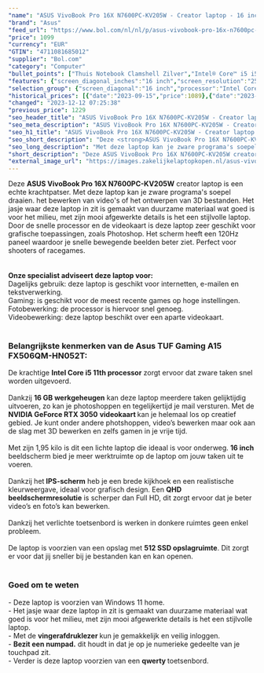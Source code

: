 ```yaml
---
"name": "ASUS VivoBook Pro 16X N7600PC-KV205W - Creator laptop - 16 inch - 120 Hz"
"brand": "Asus"
"feed_url": "https://www.bol.com/nl/nl/p/asus-vivobook-pro-16x-n7600pc-kv205w-creator-laptop-16-inch-120-hz/9300000082477955"
"price": 1099
"currency": "EUR"
"GTIN": "4711081685012"
"supplier": "Bol.com"
"category": "Computer"
"bullet_points": ["Thuis Notebook Clamshell Zilver","Intel® Core™ i5 i5-11300H","40,6 cm (16\") WQXGA 2560 x 1600 Pixels IPS LED backlight Mat 16:10","16 GB DDR4-SDRAM","512 GB SSD","NVIDIA GeForce RTX 3050 4 GB Intel Iris Xe Graphics","Wi-Fi 6 (802.11ax) Bluetooth 5.0","Lithium-Ion (Li-Ion) 96 Wh 120 W","Windows 11 Home 64-bit"]
"features": {"screen_diagonal_inches":"16 inch","screen_resolution":"2560 x 1600 Pixels","processor_family":"Intel® Core™ i5","memory_size":"16 GB","memory_type":"DDR4-SDRAM","total_storage_space":"512 GB","graphics_card":"NVIDIA GeForce RTX 3050","graphics_memory_size":"4 GB","operating_system":"Windows 11 Home","battery_capacity":"96 Wh","width":"360,5 mm","depth":"259 mm","height":"18,9 mm","weight":"1,95 kg","purpose_laptop":"Creative"}
"selection_group": {"screen_diagonal":"16 inch","processor":"Intel Core i5","changed_price_past_3_days":true,"product_family":"VivoBook"}
"historical_prices": [{"date":"2023-09-15","price":1089},{"date":"2023-12-11","price":1229},{"date":"2023-12-12","price":1099}]
"changed": "2023-12-12 07:25:38"
"previous_price": 1229
"seo_header_title": "ASUS VivoBook Pro 16X N7600PC-KV205W - Creator laptop - 16 inch - 120 Hz"
"seo_meta_description": "ASUS VivoBook Pro 16X N7600PC-KV205W - Creator laptop - 16 inch - 120 Hz"
"seo_h1_title": "ASUS VivoBook Pro 16X N7600PC-KV205W - Creator laptop - 16 inch - 120 Hz"
"seo_short_description": "Deze <strong>ASUS VivoBook Pro 16X N7600PC-KV205W</strong> creator laptop is een echte krachtpatser."
"seo_long_description": "Met deze laptop kan je zware programa's soepel draaien. het bewerken van video's of het ontwerpen van 3D bestanden. Het jasje waar deze laptop in zit is gemaakt van duurzame materiaal wat goed is voor het milieu, met zijn mooi afgewerkte details is het een stijlvolle laptop. Door de snelle processor en de videokaart is deze laptop zeer geschikt voor grafische toepassingen, zoals Photoshop. Het scherm heeft een 120Hz paneel waardoor je snelle bewegende beelden beter ziet. Perfect voor shooters of racegames. <br /><br /><br /><strong>Onze specialist adviseert deze laptop voor:</strong><br />Dagelijks gebruik: deze laptop is geschikt voor internetten, e-mailen en tekstverwerking. <br />Gaming: is geschikt voor de meest recente games op hoge instellingen. <br />Fotobewerking: de processor is hiervoor snel genoeg. <br />Videobewerking: deze laptop beschikt over een aparte videokaart. <br /><br />\n<h3>Belangrijkste kenmerken van de Asus TUF Gaming A15 FX506QM-HN052T:</h3>\nDe krachtige <strong>Intel Core i5 11th processor</strong> zorgt ervoor dat zware taken snel worden uitgevoerd. <br /><br />Dankzij <strong>16 GB werkgeheugen</strong> kan deze laptop meerdere taken gelijktijdig uitvoeren, zo kan je photoshoppen en tegelijkertijd je mail versturen. Met de <strong>NVIDIA GeForce RTX 3050</strong> <strong>videokaart </strong>kan je helemaal los op creatief gebied. Je kunt onder andere photshoppen, video’s bewerken maar ook aan de slag met 3D bewerken en zelfs gamen in je vrije tijd. <br /><br />Met zijn 1,95 kilo is dit een lichte laptop die ideaal is voor onderweg. <strong>16 inch</strong> beeldscherm bied je meer werktruimte op de laptop om jouw taken uit te voeren. <br /><br />Dankzij het<strong> IPS-scherm</strong> heb je een brede kijkhoek en een realistische kleurweergave, ideaal voor grafisch design. Een <strong>QHD beeldschermresolutie</strong> is scherper dan Full HD, dit zorgt ervoor dat je beter video’s en foto’s kan bewerken. <br /><br />Dankzij het verlichte toetsenbord is werken in donkere ruimtes geen enkel probleem. <br /><br />De laptop is voorzien van een opslag met <strong>512 SSD opslagruimte</strong>. Dit zorgt er voor dat jij sneller bij je bestanden kan en kan openen. <br /><br />\n<h3>Goed om te weten</h3>\n- Deze laptop is voorzien van Windows 11 home. <br />- Het jasje waar deze laptop in zit is gemaakt van duurzame materiaal wat goed is voor het milieu, met zijn mooi afgewerkte details is het een stijlvolle laptop. <br />- Met de <strong>vingerafdruklezer </strong>kun je gemakkelijk en veilig inloggen. <br />- <strong>Bezit een numpad. </strong> dit houdt in dat je op je numerieke gedeelte van je touchpad zit. <br />- Verder is deze laptop voorzien van een <strong>qwerty </strong>toetsenbord."
"short_description": "Deze ASUS VivoBook Pro 16X N7600PC-KV205W creator laptop is een echte krachtpatser. Met deze laptop kan je zware programa's soepel draaien. het bewerken van video's of het ontwerpen van 3D bestanden. Het jasje waar deze laptop in zit is gemaakt van duurzame materiaal wat goed is voor het milieu, met zijn mooi afgewerkte details is het een stijlvolle laptop. Door de snelle processor en de videokaart is deze laptop zeer geschikt voor grafische toepassingen, zoals Photoshop. Het scherm heeft een 120Hz paneel waardoor je snelle bewegende beelden beter ziet. Perfect voor shooters of racegames. Onze specialist adviseert deze laptop voor: Dagelijks gebruik: deze laptop is geschikt voor internetten, e-mailen en tekstverwerking. Gaming: is geschikt voor de meest recente games op hoge instellingen. Fotobewerking: de processor is hiervoor snel genoeg. Videobewerking: deze laptop beschikt over een aparte videokaart. Belangrijkste kenmerken van de Asus TUF Gaming A15 FX506QM-HN052T: De krachtige Intel Core i5 11th processor zorgt ervoor dat zware taken snel worden uitgevoerd. Dankzij 16 GB werkgeheugen kan deze laptop meerdere taken gelijktijdig uitvoeren, zo kan je photoshoppen en tegelijkertijd je mail versturen. Met de NVIDIA GeForce RTX 3050 videokaart kan je helemaal los op creatief gebied. Je kunt onder andere photshoppen, video’s bewerken maar ook aan de slag met 3D bewerken en zelfs gamen in je vrije tijd. Met zijn 1,95 kilo is dit een lichte laptop die ideaal is voor onderweg. 16 inch beeldscherm bied je meer werktruimte op de laptop om jouw taken uit te voeren. Dankzij het IPS-scherm heb je een brede kijkhoek en een realistische kleurweergave, ideaal voor grafisch design. Een QHD beeldschermresolutie is scherper dan Full HD, dit zorgt ervoor dat je beter video’s en foto’s kan bewerken. Dankzij het verlichte toetsenbord is werken in donkere ruimtes geen enkel probleem. De laptop is voorzien van een opslag met 512 SSD opslagruimte. Dit zorgt er voor dat jij sneller bij je bestanden kan en kan openen. Goed om te weten - Deze laptop is voorzien van Windows 11 home. - Het jasje waar deze laptop in zit is gemaakt van duurzame materiaal wat goed is voor het milieu, met zijn mooi afgewerkte details is het een stijlvolle laptop. - Met de vingerafdruklezer kun je gemakkelijk en veilig inloggen. - Bezit een numpad. dit houdt in dat je op je numerieke gedeelte van je touchpad zit. - Verder is deze laptop voorzien van een qwerty toetsenbord."
"external_image_url": "https://images.zakelijkelaptopkopen.nl/asus-vivobook-pro-16x-n7600pc-kv205w-creator-laptop-16-inch-120-hz.webp"
---
```


Deze <strong>ASUS VivoBook Pro 16X N7600PC-KV205W</strong> creator laptop is een echte krachtpatser. Met deze laptop kan je zware programa's soepel draaien. het bewerken van video's of het ontwerpen van 3D bestanden. Het jasje waar deze laptop in zit is gemaakt van duurzame materiaal wat goed is voor het milieu, met zijn mooi afgewerkte details is het een stijlvolle laptop. Door de snelle processor en de videokaart is deze laptop zeer geschikt voor grafische toepassingen, zoals Photoshop. Het scherm heeft een 120Hz paneel waardoor je snelle bewegende beelden beter ziet. Perfect voor shooters of racegames.<br /><br /><br /><strong>Onze specialist adviseert deze laptop voor:</strong><br />Dagelijks gebruik: deze laptop is geschikt voor internetten, e-mailen en tekstverwerking.<br />Gaming: is geschikt voor de meest recente games op hoge instellingen.<br />Fotobewerking: de processor is hiervoor snel genoeg. <br />Videobewerking: deze laptop beschikt over een aparte videokaart.<br /><br />
<h3>Belangrijkste kenmerken van de Asus TUF Gaming A15 FX506QM-HN052T:</h3>
De krachtige <strong>Intel Core i5 11th processor</strong> zorgt ervoor dat zware taken snel worden uitgevoerd. <br /><br />Dankzij <strong>16 GB werkgeheugen</strong> kan deze laptop meerdere taken gelijktijdig uitvoeren, zo kan je photoshoppen en tegelijkertijd je mail versturen. Met de <strong>NVIDIA GeForce RTX 3050</strong> <strong>videokaart </strong>kan je helemaal los op creatief gebied. Je kunt onder andere photshoppen, video’s bewerken maar ook aan de slag met 3D bewerken en zelfs gamen in je vrije tijd. <br /><br />Met zijn 1,95 kilo is dit een lichte laptop die ideaal is voor onderweg. <strong>16 inch</strong> beeldscherm bied je meer werktruimte op de laptop om jouw taken uit te voeren.<br /><br />Dankzij het<strong> IPS-scherm</strong> heb je een brede kijkhoek en een realistische kleurweergave, ideaal voor grafisch design. Een <strong>QHD beeldschermresolutie</strong> is scherper dan Full HD, dit zorgt ervoor dat je beter video’s en foto’s kan bewerken. <br /><br />Dankzij het verlichte toetsenbord is werken in donkere ruimtes geen enkel probleem. <br /><br />De laptop is voorzien van een opslag met <strong>512 SSD opslagruimte</strong>. Dit zorgt er voor dat jij sneller bij je bestanden kan en kan openen.<br /><br />
<h3>Goed om te weten</h3>
- Deze laptop is voorzien van Windows 11 home.<br />- Het jasje waar deze laptop in zit is gemaakt van duurzame materiaal wat goed is voor het milieu, met zijn mooi afgewerkte details is het een stijlvolle laptop. <br />- Met de <strong>vingerafdruklezer </strong>kun je gemakkelijk en veilig inloggen. <br />- <strong>Bezit een numpad.</strong> dit houdt in dat je op je numerieke gedeelte van je touchpad zit.<br />- Verder is deze laptop voorzien van een <strong>qwerty </strong>toetsenbord.